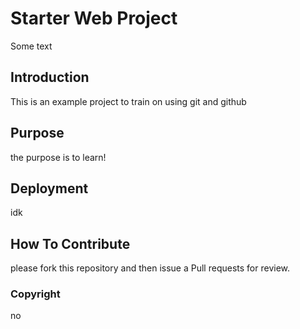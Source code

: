 # Starter Web Project

Some text

## Introduction

This is an example project to train on using git and github

## Purpose

the purpose is to learn!

## Deployment

idk

## How To Contribute

please fork this repository and then issue a Pull requests for review.

### Copyright

no